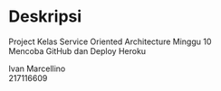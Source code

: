 # Deskripsi
Project Kelas Service Oriented Architecture Minggu 10  
Mencoba GitHub dan Deploy Heroku  

Ivan Marcellino  
217116609 
